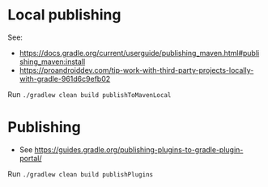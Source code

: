 # Local publishing
See:
* https://docs.gradle.org/current/userguide/publishing_maven.html#publishing_maven:install
* https://proandroiddev.com/tip-work-with-third-party-projects-locally-with-gradle-961d6c9efb02

Run `./gradlew clean build publishToMavenLocal`

# Publishing
* See https://guides.gradle.org/publishing-plugins-to-gradle-plugin-portal/

Run `./gradlew clean build publishPlugins`


